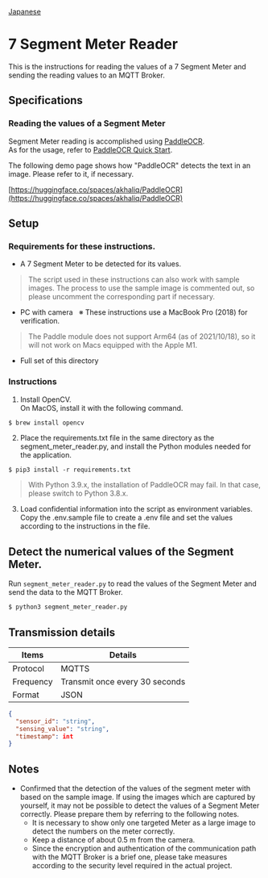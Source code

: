 [Japanese](./README.md)

# 7 Segment Meter Reader

This is the instructions for reading the values of a 7 Segment Meter and sending the reading values to an MQTT Broker.



## Specifications

### Reading the values of a Segment Meter

Segment Meter reading is accomplished using [PaddleOCR](https://github.com/PaddlePaddle/PaddleOCR).  
As for the usage, refer to [PaddleOCR Quick Start](https://github.com/PaddlePaddle/PaddleOCR/blob/release/2.3/doc/doc_en/quickstart_en.md#22-use-by-code).  

The following demo page shows how "PaddleOCR" detects the text in an image. Please refer to it, if necessary.  

[https://huggingface.co/spaces/akhaliq/PaddleOCR](https://huggingface.co/spaces/akhaliq/PaddleOCR)

## Setup

### Requirements for these instructions.

- A 7 Segment Meter to be detected for its values.  
>The script used in these instructions can also work with sample images. The process to use the sample image is commented out, so please uncomment the corresponding part if necessary.  

- PC with camera &nbsp; ※ These instructions use a MacBook Pro (2018) for verification.

>The Paddle module does not support Arm64 (as of 2021/10/18), so it will not work on Macs equipped with the Apple M1.

- Full set of this directory  

### Instructions  

1. Install OpenCV.  
   On MacOS, install it with the following command.

```sh
$ brew install opencv
```

2. Place the requirements.txt file in the same directory as the segment_meter_reader.py, and install the Python modules needed for the application.  

```
$ pip3 install -r requirements.txt
```

> With Python 3.9.x, the installation of PaddleOCR may fail. In that case, please switch to Python 3.8.x.  


3. Load confidential information into the script as environment variables.    
   Copy the .env.sample file to create a .env file and set the values according to the instructions in the file.  

## Detect the numerical values of the Segment Meter.  

Run `segment_meter_reader.py` to read the values of the Segment Meter and send the data to the MQTT Broker.

```sh
$ python3 segment_meter_reader.py

```

## Transmission details  

| Items         | Details                  |
| ------------ | --------------------- |
| Protocol   | MQTTS                 |
| Frequency  | Transmit once every 30 seconds|
| Format | JSON                  |

```JSON
{
  "sensor_id": "string",
  "sensing_value": "string",
  "timestamp": int
}
```

## Notes

- Confirmed that the detection of the values of the segment meter with based on the sample image. If using the images which are captured by yourself, it may not be possible to detect the values of a Segment Meter correctly. Please prepare them by referring to the following notes.  
  - It is necessary to show only one targeted Meter as a large image to detect the numbers on the meter correctly.
  - Keep a distance of about 0.5 m from the camera.
  - Since the encryption and authentication of the communication path with the MQTT Broker is a brief one, please take measures according to the security level required in the actual project.  
